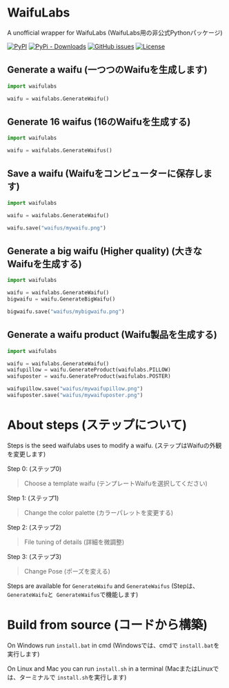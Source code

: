 # WaifuLabs

A unofficial wrapper for WaifuLabs (WaifuLabs用の非公式Pythonパッケージ)

[![PyPI](https://img.shields.io/pypi/v/waifulabs)](https://pypi.org/project/WaifuLabs/)
[![PyPi - Downloads](https://img.shields.io/pypi/dm/waifulabs)](https://pypi.org/project/WaifuLabs/)
[![GitHub issues](https://img.shields.io/github/issues/Taromaruu/WaifuLabs)](https://github.com/Taromaruu/WaifuLabs/issues)
[![License](https://img.shields.io/github/license/Taromaruu/WaifuLabs)](https://github.com/Taromaruu/WaifuLabs/blob/main/LICENSE)

## Generate a waifu (一つつのWaifuを生成します)
```python
import waifulabs

waifu = waifulabs.GenerateWaifu()
```

## Generate 16 waifus (16のWaifuを生成する)
```python
import waifulabs

waifu = waifulabs.GenerateWaifus()
```

## Save a waifu (Waifuをコンピューターに保存します)
```python
import waifulabs

waifu = waifulabs.GenerateWaifu()

waifu.save("waifus/mywaifu.png")
```

## Generate a big waifu (Higher quality) (大きなWaifuを生成する)
```python
import waifulabs

waifu = waifulabs.GenerateWaifu()
bigwaifu = waifu.GenerateBigWaifu()

bigwaifu.save("waifus/mybigwaifu.png")
```

## Generate a waifu product (Waifu製品を生成する)
```python
import waifulabs

waifu = waifulabs.GenerateWaifu()
waifupillow = waifu.GenerateProduct(waifulabs.PILLOW)
waifuposter = waifu.GenerateProduct(waifulabs.POSTER)

waifupillow.save("waifus/mywaifupillow.png")
waifuposter.save("waifus/mywaifuposter.png")
```

# About steps (ステップについて)

Steps is the seed waifulabs uses to modify a waifu. (ステップはWaifuの外観を変更します)

Step 0: (ステップ0)
> Choose a template waifu (テンプレートWaifuを選択してください)

Step 1: (ステップ1)
> Change the color palette (カラーパレットを変更する)

Step 2: (ステップ2)
> File tuning of details (詳細を微調整)

Step 3: (ステップ3)
> Change Pose (ポーズを変える)

Steps are available for `GenerateWaifu` and `GenerateWaifus` (Stepは、 `GenerateWaifu`と` GenerateWaifus`で機能します)

# Build from source (コードから構築)
On Windows run `install.bat` in cmd (Windowsでは、cmdで `install.bat`を実行します)

On Linux and Mac you can run `install.sh` in a terminal (MacまたはLinuxでは、ターミナルで `install.sh`を実行します)
